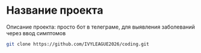 # Название проекта

Описание проекта: просто бот в телеграме, для выявления заболеваний через ввод симптомов

   ```bash
   git clone https://github.com/IVYLEAGUE2026/coding.git
